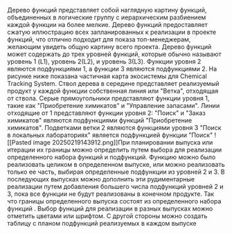 Дерево функций представляет собой наглядную картину функций, объединенных в логические группу с иерархическим разбиением каждой функции на более мелкие. Дерево функций предоставляет сжатую иллюстрацию всех запланированных к реализации в проекте функций, что отлично подходит для показа топ-менеджерам, желающим увидеть общую картину всего проекта. Дерево функций может содержать до трех уровней функций, которые обычно называют уровень 1 (L1), уровень 2(L2),  и уровень 3(L3). Функции уровня 2 являются подфункциями 1,  а функции 3 являются подфункциями 2.
На рисунке ниже показана частичная карта экосистемы для Chemical Tracking System. Ствол дерева в середине представляет реализуемый продукт у каждой функции собственная линия или "Ветка",  отходящая от ствола.  Серые прямоугольники представляют функции уровня 1, такие как "Приобретение химикатов" и "Управление запасами". Линии отходящие от 1 представляют функции уровня 2: "Поиск" и "Заказ химикатов" являются подфункциями функций "Приобретение химикатов". Подветками ветки 2 являются функциями уровня 3 "Поиск в локальных лабораториях" является подфункцией функции "Поиск"
![[Pasted image 20250219143912.png]]При планировании выпуска или итерации их границы можно определить путем выбора для реализации определенного набора функций и подфункций. Функцию можно было реализовать целиком в определенном выпуске, или можно реализовать только ее часть, выбирая определенные подфункции из уровней 2 и 3. В последующих выпусках можно дополнить эти рудиментарные реализации путем добавления большего числа подфункций уровней 2 и 3, пока все функции не будут реализованы в конечном продукте. Так что границы определенного выпуска состоят из определенного набора функций . Выбор функций для реализации в разных выпусках можно отметить цветами или шрифтом. С другой стороны можно создать таблицу с планом подфункций реализуемых в каждом выпуске  
